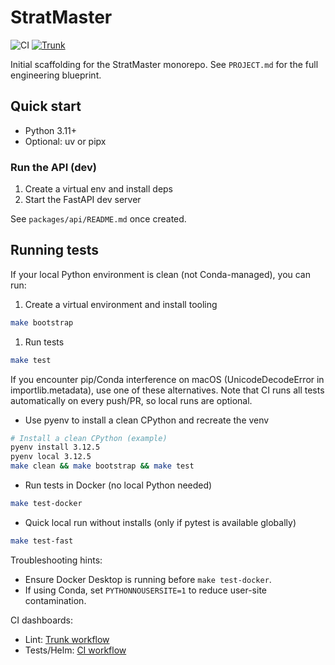 # StratMaster

![CI](https://github.com/IAmJonoBo/StratMaster/actions/workflows/ci.yml/badge.svg)
[![Trunk](https://img.shields.io/badge/Lint-Trunk-blue?logo=trunk)](https://github.com/IAmJonoBo/StratMaster/actions/workflows/trunk.yml)

Initial scaffolding for the StratMaster monorepo. See `PROJECT.md` for the full engineering blueprint.

## Quick start

- Python 3.11+
- Optional: uv or pipx

### Run the API (dev)

1. Create a virtual env and install deps
2. Start the FastAPI dev server

See `packages/api/README.md` once created.

## Running tests

If your local Python environment is clean (not Conda-managed), you can run:

1) Create a virtual environment and install tooling

```bash
make bootstrap
```

1) Run tests

```bash
make test
```

If you encounter pip/Conda interference on macOS (UnicodeDecodeError in importlib.metadata), use one of these alternatives. Note that CI runs all tests automatically on every push/PR, so local runs are optional.


- Use pyenv to install a clean CPython and recreate the venv

```bash
# Install a clean CPython (example)
pyenv install 3.12.5
pyenv local 3.12.5
make clean && make bootstrap && make test
```


- Run tests in Docker (no local Python needed)

```bash
make test-docker
```


- Quick local run without installs (only if pytest is available globally)

```bash
make test-fast
```

Troubleshooting hints:

- Ensure Docker Desktop is running before `make test-docker`.
- If using Conda, set `PYTHONNOUSERSITE=1` to reduce user-site contamination.

CI dashboards:

- Lint: [Trunk workflow](https://github.com/IAmJonoBo/StratMaster/actions/workflows/trunk.yml)
- Tests/Helm: [CI workflow](https://github.com/IAmJonoBo/StratMaster/actions/workflows/ci.yml)
